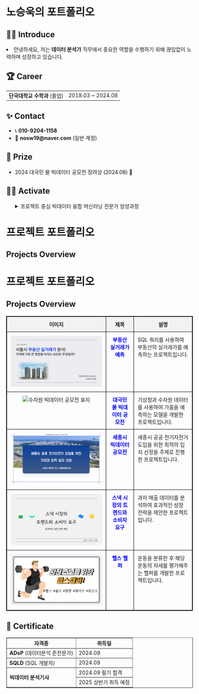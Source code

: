 <h1>노승욱의 포트폴리오</h1>




## 🧑‍💻 Introduce
<p>
<li>안녕하세요, 저는 <strong>데이터 분석가</strong> 직무에서 중요한 역할을 수행하기 위해 끊임없이 노력하며 성장하고 있습니다.</li>
</p>

<ul>
  
</ul>





<div>
  <h2>🏆 Career</h2>
</div>

<table>
  <tr>
  <td><strong>단국대학교 수학과</strong> (졸업)</td>
    <td>2018.03 ~ 2024.08</td>

</table>





<div>
  <h2>✨ Contact</h2>
</div>

<ul>
  <li>📞 <strong>010-9204-1158</strong></li>
  <li>📧 <strong>nosw19@naver.com</strong> (일반 계정)</li>
  
</ul>





<div>
  <h2>🏅 Prize</h2>
</div>

<ul>
  <li>2024 대국민 물 빅데이터 공모전 장려상 (2024.08) 🎉</li>
  
</ul>





<div>
  <h2>🤼‍♂️ Activate</h2>
</div>

<ul>
<details>
  <summary>프로젝트 중심 빅데이터 융합 머신러닝 전문가 양성과정</summary>
    <li><2024.05.09 ~ 2024.11.18></li>
</details>
      
</ul>


# 프로젝트 포트폴리오

## Projects Overview

# 프로젝트 포트폴리오

## Projects Overview

<table style="width: 100%; border-collapse: collapse; margin: 20px 0; table-layout: fixed; border: 1px solid black;">
  <thead>
    <tr style="background-color: #f2f2f2;">
      <th style="text-align: center; border: 1px solid black; padding: 10px;">이미지</th>
      <th style="text-align: center; border: 1px solid black; padding: 10px;">제목</th>
      <th style="text-align: center; border: 1px solid black; padding: 10px;">설명</th>
    </tr>
  </thead>
  <tbody>
    <tr>
      <td style="text-align: center; vertical-align: top; border: 1px solid black; padding: 10px;">
        <img src="SQL_표지.png" alt="SQL 프로젝트 표지" style="width: 100%; height: auto;">
      </td>
      <td style="text-align: center; vertical-align: top; border: 1px solid black; padding: 10px;">
        <a href="./SQL프로젝트.pdf" style="text-decoration: none; color: blue; font-weight: bold;">부동산 실거래가 예측</a>
      </td>
      <td style="text-align: left; vertical-align: top; border: 1px solid black; padding: 10px;">
        SQL 쿼리를 사용하여 부동산의 실거래가를 예측하는 프로젝트입니다.
      </td>
    </tr>
    <tr>
      <td style="text-align: center; vertical-align: top; border: 1px solid black; padding: 10px;">
        <img src="수자원_표지.png" alt="수자원 빅데이터 공모전 표지" style="width: 100%; height: auto;">
      </td>
      <td style="text-align: center; vertical-align: top; border: 1px solid black; padding: 10px;">
        <a href="./수자원프로젝트.pdf" style="text-decoration: none; color: blue; font-weight: bold;">대국민 물 빅데이터 공모전</a>
      </td>
      <td style="text-align: left; vertical-align: top; border: 1px solid black; padding: 10px;">
        기상청과 수자원 데이터를 사용하여 가뭄을 예측하는 모델을 개발한 프로젝트입니다.
      </td>
    </tr>
    <tr>
      <td style="text-align: center; vertical-align: top; border: 1px solid black; padding: 10px;">
        <img src="세종시_표지.png" alt="세종시 빅데이터 공모전 표지" style="width: 100%; height: auto;">
      </td>
      <td style="text-align: center; vertical-align: top; border: 1px solid black; padding: 10px;">
        <a href="./세종시발표.pdf" style="text-decoration: none; color: blue; font-weight: bold;">세종시 빅데이터 공모전</a>
      </td>
      <td style="text-align: left; vertical-align: top; border: 1px solid black; padding: 10px;">
        세종시 공공 전기자전거 도입을 위한 최적의 입지 선정을 주제로 진행한 프로젝트입니다.
      </td>
    </tr>
    <tr>
      <td style="text-align: center; vertical-align: top; border: 1px solid black; padding: 10px;">
        <img src="세미_표지.png" alt="스낵 시장 프로젝트 표지" style="width: 100%; height: auto;">
      </td>
      <td style="text-align: center; vertical-align: top; border: 1px solid black; padding: 10px;">
        <a href="./세미프로젝트.pdf" style="text-decoration: none; color: blue; font-weight: bold;">스낵 시장의 트렌드와 소비자 요구</a>
      </td>
      <td style="text-align: left; vertical-align: top; border: 1px solid black; padding: 10px;">
        과자 매출 데이터를 분석하여 효과적인 성장 전략을 제안한 프로젝트입니다.
      </td>
    </tr>
    <tr>
      <td style="text-align: center; vertical-align: top; border: 1px solid black; padding: 10px;">
        <img src="파이널_표지.png" alt="헬스 헬퍼 표지" style="width: 100%; height: auto;">
      </td>
      <td style="text-align: center; vertical-align: top; border: 1px solid black; padding: 10px;">
        <a href="./파이널프로젝트.pdf" style="text-decoration: none; color: blue; font-weight: bold;">헬스 헬퍼</a>
      </td>
      <td style="text-align: left; vertical-align: top; border: 1px solid black; padding: 10px;">
        운동을 분류한 후 해당 운동의 자세를 평가해주는 헬퍼를 개발한 프로젝트입니다.
      </td>
    </tr>
  </tbody>
</table>





<div>
  <h2>📑 Certificate</h2>
</div>

<table border="1">
  <tr>
    <th>자격증</th>
    <th>취득일</th>
  </tr>
  <tr>
    <td><strong>ADsP</strong> (데이터분석 준전문가)</td>
    <td>2024.09 </td>
  </tr>
  <tr>
    <td><strong>SQLD</strong> (SQL 개발자)</td>
    <td>2024.09 </td>
  </tr>
  <tr>
    <td rowspan="2"><strong>빅데이터 분석기사</strong></td>
    <td>2024.09 필기 합격</td>
  </tr>
  <tr>
    <td>2025 상반기 취득 예정</td>
  </tr>
</table>





